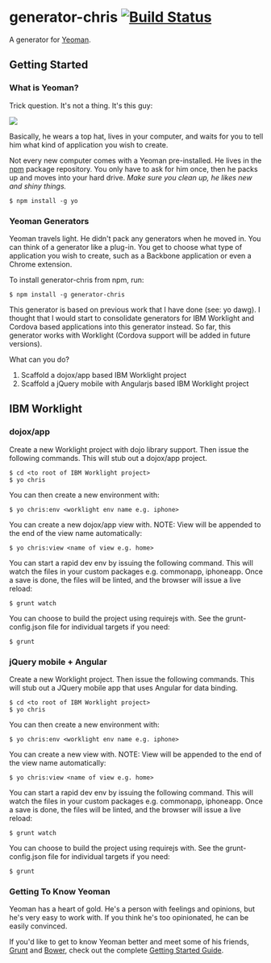 # generator-chris [![Build Status](https://secure.travis-ci.org/chrisfelix82/generator-chris.png?branch=master)](https://travis-ci.org/chrisfelix82/generator-chris)

A generator for [Yeoman](http://yeoman.io).


## Getting Started

### What is Yeoman?

Trick question. It's not a thing. It's this guy:

![](http://i.imgur.com/JHaAlBJ.png)

Basically, he wears a top hat, lives in your computer, and waits for you to tell him what kind of application you wish to create.

Not every new computer comes with a Yeoman pre-installed. He lives in the [npm](https://npmjs.org) package repository. You only have to ask for him once, then he packs up and moves into your hard drive. *Make sure you clean up, he likes new and shiny things.*

```
$ npm install -g yo
```

### Yeoman Generators

Yeoman travels light. He didn't pack any generators when he moved in. You can think of a generator like a plug-in. You get to choose what type of application you wish to create, such as a Backbone application or even a Chrome extension.

To install generator-chris from npm, run:

```
$ npm install -g generator-chris
```

This generator is based on previous work that I have done (see: yo dawg).  I thought that I would start to consolidate generators for IBM Worklight and Cordova based applications into this generator instead. So far, this generator works with Worklight (Cordova support will be added in future versions).  

What can you do?  
1. Scaffold a dojox/app based IBM Worklight project 
2. Scaffold a jQuery mobile with Angularjs based IBM Worklight project

## IBM Worklight

### dojox/app

Create a new Worklight project with dojo library support.  Then issue the following commands.  This will stub out a dojox/app project.

```
$ cd <to root of IBM Worklight project>
$ yo chris
```

You can then create a new environment with:

```
$ yo chris:env <worklight env name e.g. iphone>
```

You can create a new dojox/app view with.  NOTE: View will be appended to the end of the view name automatically:

```
$ yo chris:view <name of view e.g. home>
```

You can start a rapid dev env by issuing the following command.  This will watch the files in your custom packages e.g. commonapp, iphoneapp.  Once a save is done, the files will be linted, and the browser will issue a live reload:

```
$ grunt watch
```

You can choose to build the project using requirejs with.  See the grunt-config.json file for individual targets if you need:

```
$ grunt
```

### jQuery mobile + Angular

Create a new Worklight project.  Then issue the following commands.  This will stub out a JQuery mobile app that uses Angular for data binding.

```
$ cd <to root of IBM Worklight project>
$ yo chris
```

You can then create a new environment with:

```
$ yo chris:env <worklight env name e.g. iphone>
```

You can create a new view with.  NOTE: View will be appended to the end of the view name automatically:

```
$ yo chris:view <name of view e.g. home>
```

You can start a rapid dev env by issuing the following command.  This will watch the files in your custom packages e.g. commonapp, iphoneapp.  Once a save is done, the files will be linted, and the browser will issue a live reload:

```
$ grunt watch
```

You can choose to build the project using requirejs with.  See the grunt-config.json file for individual targets if you need:

```
$ grunt
```

### Getting To Know Yeoman

Yeoman has a heart of gold. He's a person with feelings and opinions, but he's very easy to work with. If you think he's too opinionated, he can be easily convinced.

If you'd like to get to know Yeoman better and meet some of his friends, [Grunt](http://gruntjs.com) and [Bower](http://bower.io), check out the complete [Getting Started Guide](https://github.com/yeoman/yeoman/wiki/Getting-Started).
